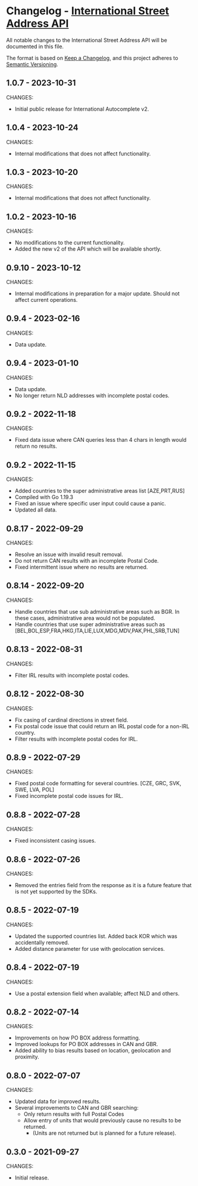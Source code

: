 # Changelog - [International Street Address API](https://www.smarty.com/docs/cloud/international-street-api)

All notable changes to the International Street Address API will be documented in this file.

The format is based on [Keep a Changelog](https://keepachangelog.com/en/1.0.0/), and this project adheres to [Semantic Versioning](https://semver.org/spec/v2.0.0.html).


## 1.0.7 - 2023-10-31

CHANGES:

- Initial public release for International Autocomplete v2.


## 1.0.4 - 2023-10-24

CHANGES:

- Internal modifications that does not affect functionality.


## 1.0.3 - 2023-10-20

CHANGES:

- Internal modifications that does not affect functionality.


## 1.0.2 - 2023-10-16

CHANGES:

- No modifications to the current functionality.
- Added the new v2 of the API which will be available shortly.


## 0.9.10 - 2023-10-12

CHANGES:

- Internal modifications in preparation for a major update. Should not affect current operations.


## 0.9.4 - 2023-02-16

CHANGES:

- Data update.


## 0.9.4 - 2023-01-10

CHANGES:

- Data update.
- No longer return NLD addresses with incomplete postal codes.


## 0.9.2 - 2022-11-18

CHANGES:

- Fixed data issue where CAN queries less than 4 chars in length would return no results.


## 0.9.2 - 2022-11-15

CHANGES:

- Added countries to the super administrative areas list [AZE,PRT,RUS]
- Compiled with Go 1.19.3
- Fixed an issue where specific user input could cause a panic.
- Updated all data.

## 0.8.17 - 2022-09-29

CHANGES:

- Resolve an issue with invalid result removal.
- Do not return CAN results with an incomplete Postal Code.
- Fixed intermittent issue where no results are returned.


## 0.8.14 - 2022-09-20

CHANGES:

- Handle countries that use sub administrative areas such as BGR. In these cases, administrative area would not be populated.
- Handle countries that use super administrative areas such as [BEL,BOL,ESP,FRA,HKG,ITA,LIE,LUX,MDG,MDV,PAK,PHL,SRB,TUN]


## 0.8.13 - 2022-08-31

CHANGES:

- Filter IRL results with incomplete postal codes.


## 0.8.12 - 2022-08-30

CHANGES:

- Fix casing of cardinal directions in street field.
- Fix postal code issue that could return an IRL postal code for a non-IRL country.
- Filter results with incomplete postal codes for IRL.


## 0.8.9 - 2022-07-29

CHANGES:

- Fixed postal code formatting for several countries. [CZE, GRC, SVK, SWE, LVA, POL]
- Fixed incomplete postal code issues for IRL.


## 0.8.8 - 2022-07-28

CHANGES:

- Fixed inconsistent casing issues.


## 0.8.6 - 2022-07-26

CHANGES:

- Removed the entries field from the response as it is a future feature that is not yet supported by the SDKs.


## 0.8.5 - 2022-07-19

CHANGES:

- Updated the supported countries list. Added back KOR which was accidentally removed.
- Added distance parameter for use with geolocation services.


## 0.8.4 - 2022-07-19

CHANGES:

- Use a postal extension field when available; affect NLD and others.


## 0.8.2 - 2022-07-14

CHANGES:

- Improvements on how PO BOX address formatting.
- Improved lookups for PO BOX addresses in CAN and GBR.
- Added ability to bias results based on location, geolocation and proximity.

## 0.8.0 - 2022-07-07

CHANGES:

- Updated data for improved results.
- Several improvements to CAN and GBR searching:
  - Only return results with full Postal Codes
  - Allow entry of units that would previously cause no results to be returned.
    - (Units are not returned but is planned for a future release).

## 0.3.0 - 2021-09-27

CHANGES:

- Initial release.

